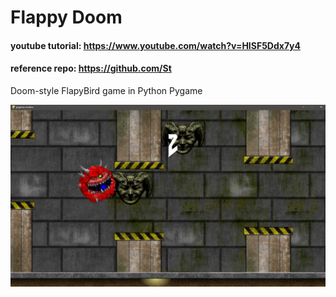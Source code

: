# Flappy Doom

#### youtube tutorial: https://www.youtube.com/watch?v=HISF5Ddx7y4

#### reference repo: https://github.com/St

Doom-style FlapyBird game in Python Pygame

![flappy_doom](screenshot/doom_game_play.png "flappy_doom")